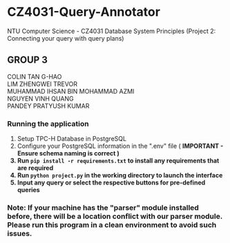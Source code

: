 # CZ4031-Query-Annotator
NTU Computer Science - CZ4031 Database System Principles (Project 2: Connecting your query with query plans)

## GROUP 3 
COLIN TAN G-HAO <br>
LIM ZHENGWEI TREVOR <br> 
MUHAMMAD IHSAN BIN MOHAMMAD AZMI <br>
NGUYEN VINH QUANG <br> 
PANDEY PRATYUSH KUMAR

### Running the application
1. Setup TPC-H Database in PostgreSQL
2. Configure your PostgreSQL information in the ".env" file ( <b>IMPORTANT - Ensure schema naming is correct<b> )
3. Run `pip install -r requirements.txt` to install any requirements that are required
4. Run `python project.py` in the working directory to launch the interface
5. Input any query or select the respective buttons for pre-defined queries


### Note: If your machine has the "parser" module installed before, there will be a location conflict with our parser module. Please run this program in a clean environment to avoid such issues.
